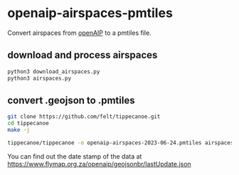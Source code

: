 # openaip-airspaces-pmtiles

Convert airspaces from [openAIP](https://openaip.net) to a pmtiles file.


## download and process airspaces

```bash
python3 download_airspaces.py
python3 airspaces.py
```

## convert .geojson to .pmtiles

```bash
git clone https://github.com/felt/tippecanoe.git
cd tippecanoe
make -j
```

```bash
tippecanoe/tippecanoe -o openaip-airspaces-2023-06-24.pmtiles airspaces.json -z 10 -Z 8 
```

You can find out the date stamp of the data at https://www.flymap.org.za/openaip/geojsonbr/lastUpdate.json
